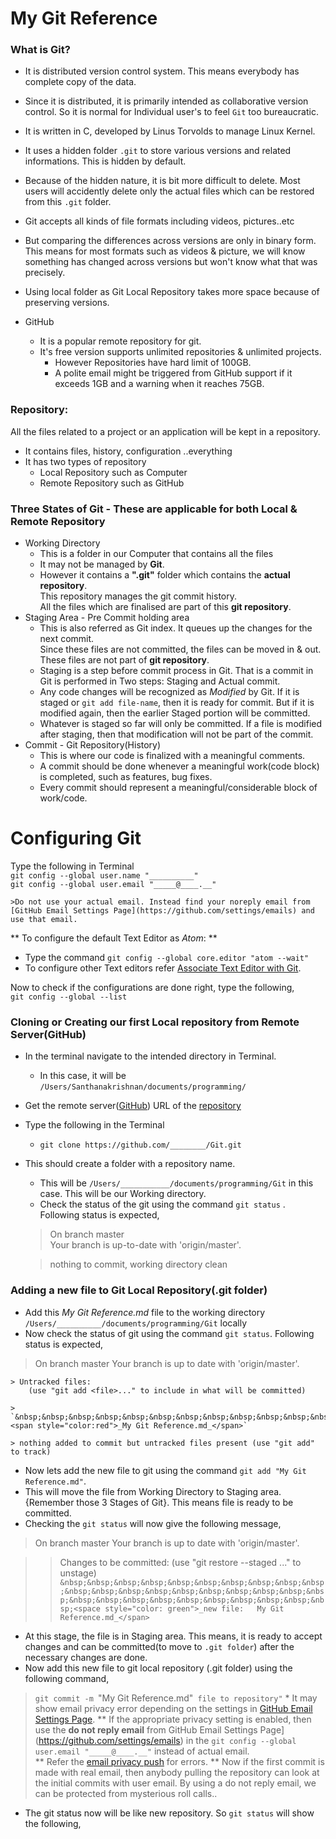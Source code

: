 # My Git Reference


### What is Git?  
* It is distributed version control system. This means everybody has complete copy of the data.

* Since it is distributed, it is primarily intended as collaborative version control. So it is normal for Individual user's to feel `Git` too bureaucratic.

* It is written in C, developed by Linus Torvolds to manage Linux Kernel.

* It uses a hidden folder `.git` to store various versions and related informations. This is hidden by default.

* Because of the hidden nature, it is bit more difficult to delete. Most users will accidently delete only the actual files which can be restored from this `.git` folder.

* Git accepts all kinds of file formats including videos, pictures..etc

* But comparing the differences across versions are only in binary form. This means for most formats such as videos & picture, we will know something has changed across versions but won't know what that was precisely.

* Using local folder as Git Local Repository takes more space because of preserving versions.

* GitHub
	* It is a popular remote repository for git.
	* It's free version supports unlimited repositories & unlimited projects.
		* However Repositories have hard limit of 100GB.
		* A polite email might be triggered from GitHub support if it exceeds 1GB and a warning when it reaches 75GB.

### Repository:
All the files related to a project or an application will be kept in a repository.
* It contains files, history, configuration ..everything
* It has two types of repository
	* Local Repository such as Computer
	* Remote Repository such as GitHub

### Three States of Git - These are applicable for both Local & Remote Repository
* Working Directory
	* This is a folder in our Computer that contains all the files
	* It may not be managed by **Git**.
	* However it contains a **".git"** folder which contains the **actual repository**.  
	This repository manages the git commit history.  
	All the files which are finalised are part of this **git repository**.
* Staging Area - Pre Commit holding area
	* This is also referred as Git index. It queues up the changes for the next commit.  
	Since these files are not committed, the files can be moved in & out.  
	These files are not part of **git repository**.
	* Staging is a step before commit process in Git. That is a commit in Git is performed in Two steps: Staging and Actual commit.
	* Any code changes will be recognized as _Modified_ by Git. If it is staged or `git add file-name`, then it is ready for commit. But if it is modified again, then the earlier Staged portion will be committed.
	* Whatever is staged so far will only be committed. If a file is modified after staging, then that modification will not be part of the commit.
* Commit - Git Repository(History)
	* This is where our code is finalized with a meaningful comments.
	* A commit should be done whenever a meaningful work(code block) is completed, such as features, bug fixes.
	* Every commit should represent a meaningful/considerable block of work/code.

# Configuring Git

Type the following in Terminal  
	`git config --global user.name "__________"`  
	`git config --global user.email "_____@____.__"`  

	>Do not use your actual email. Instead find your noreply email from [GitHub Email Settings Page](https://github.com/settings/emails) and use that email.
** To configure the default Text Editor as _Atom_: **
* Type the command `git config --global core.editor "atom --wait"`
* To configure other Text editors refer [Associate Text Editor with Git](https://help.github.com/en/articles/associating-text-editors-with-git).

Now to check if the configurations are done right, type the following,  
	`git config --global --list`

### Cloning or Creating our first Local repository from Remote Server(GitHub)  
* In the terminal navigate to the intended directory in Terminal.
	* In this case, it will be `/Users/Santhanakrishnan/documents/programming/`  
* Get the remote server([GitHub](https://github.com)) URL of the [repository](https://github.com/________/Git.git)
* Type the following in the Terminal
	* `git clone https://github.com/________/Git.git`
* This should create a folder with a repository name.
	* This will be `/Users/___________/documents/programming/Git` in this case. This will be our Working directory.
	* Check the status of the git using the command `git status` . Following status is expected,
	> On branch master  
	Your branch is up-to-date with 'origin/master'.  

	>nothing to commit, working directory clean


### Adding a new file to Git Local Repository(.git folder)

* Add this _My Git Reference.md_ file to the working directory `/Users/__________/documents/programming/Git` locally
* Now check the status of git using the command `git status`. Following status is expected,
>On branch master
Your branch is up to date with 'origin/master'.

	> Untracked files:
  		(use "git add <file>..." to include in what will be committed)

	> `&nbsp;&nbsp;&nbsp;&nbsp;&nbsp;&nbsp;&nbsp;&nbsp;&nbsp;&nbsp;&nbsp;&nbsp;&nbsp;&nbsp;&nbsp;&nbsp;<span style="color:red">_My Git Reference.md_</span>`  

	> nothing added to commit but untracked files present (use "git add" to track)  

* Now lets add the new file to git using the command `git add "My Git Reference.md"`.
* This will move the file from Working Directory to Staging area.{Remember those 3 Stages of Git}. This means file is ready to be committed.
* Checking the `git status` will now give the following message,
> On branch master
Your branch is up to date with 'origin/master'.

>>Changes to be committed:
  (use "git restore --staged <file>..." to unstage)  
	`&nbsp;&nbsp;&nbsp;&nbsp;&nbsp;&nbsp;&nbsp;&nbsp;&nbsp;&nbsp;&nbsp;&nbsp;&nbsp;&nbsp;&nbsp;&nbsp;&nbsp;&nbsp;&nbsp;&nbsp;&nbsp;&nbsp;&nbsp;&nbsp;&nbsp;&nbsp;&nbsp;&nbsp;&nbsp;&nbsp;<space style="color: green">_new file:   My Git Reference.md_</span>`


* At this stage, the file is in Staging area. This means, it is ready to accept changes and can be committed(to move to `.git folder`) after the necessary changes are done.
* Now add this new file to git local repository (.git folder) using the following command,
>`git commit -m `"My Git Reference.md"` file to repository"`
		* It may show email privacy error depending on the settings in [GitHub Email Settings Page](https://github.com/settings/emails).
			** If the appropriate privacy setting is enabled, then use the **do not reply email** from GitHub Email Settings Page](https://github.com/settings/emails) in the `git config --global user.email "_____@____.__"` instead of actual email.  
			** Refer the [email privacy push](https://github.community/t5/How-to-use-Git-and-GitHub/push-declined-due-to-email-privacy-restrictions/m-p/7780#M2641) for errors.
			** Now if the first commit is made with real email, then anybody pulling the repository can look at the initial commits with user email. By using a do not reply email, we can be protected from mysterious roll calls..

* The git status now will be like new repository. So  `git status` will show the following,
>
